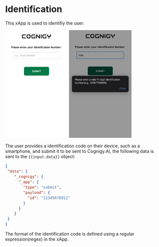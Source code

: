 # Identification

This xApp is used to identifiy the user:

<img src="./docs/example_1.jpeg" width="200">
<img src="./docs/example_2.jpeg" width="200">


The user provides a identification code on their device, such as a smartphone, and submit it to be sent to Cognigy.AI, the following data is sent to the `{{input.data}}` object:

```json
{
 "data": {
    "_cognigy": {
      "_app": {
        "type": "submit",
        "payload": {
          "id": "12345678912"
        }
      }
    }
 }
}
```

The format of the identification code is defined using a regular expression(regex) in the xApp.